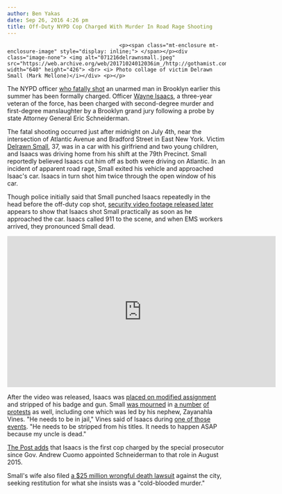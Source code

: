 ```yaml
---
author: Ben Yakas
date: Sep 26, 2016 4:26 pm
title: Off-Duty NYPD Cop Charged With Murder In Road Rage Shooting
---
```


	
										<p><span class="mt-enclosure mt-enclosure-image" style="display: inline;"> </span></p><div class="image-none"> <img alt="071216delrawnsmall.jpeg" src="https://web.archive.org/web/20171024012036im_/http://gothamist.com/attachments/nyc_mkatz/071216delrawnsmall.jpeg" width="640" height="426"> <br> <i> Photo collage of victim Delrawn Small (Mark Mellone)</i></div> <p></p>

<p>The NYPD officer <a href="https://web.archive.org/web/20171024012036/http://gothamist.com/2016/07/04/off-duty_cop_fatally_shoots_man_in.php">who fatally shot</a> an unarmed man in Brooklyn earlier this summer has been formally charged. Officer <a href="https://web.archive.org/web/20171024012036/http://gothamist.com/tags/WayneIsaacs">Wayne Isaacs</a>, a three-year veteran of the force, has been charged with second-degree murder and first-degree manslaughter by a Brooklyn grand jury following a probe by state Attorney General Eric Schneiderman. </p>

<p>The fatal shooting occurred just after midnight on July 4th, near the intersection of Atlantic Avenue and Bradford Street in East New York. Victim <a href="https://web.archive.org/web/20171024012036/http://gothamist.com/tags/delrawnsmall">Delrawn Small</a>, 37, was in a car with his girlfriend and two young children, and Isaacs was driving home from his shift at the 79th Precinct. Small reportedly believed Isaacs cut him off as both were driving on Atlantic. In an incident of apparent road rage, Small exited his vehicle and approached Isaac&apos;s car. Isaacs in turn shot him twice through the open window of his car.</p>

<p>Though police initially said that Small punched Isaacs repeatedly in the head before the off-duty cop shot, <a href="https://web.archive.org/web/20171024012036/http://gothamist.com/2016/07/09/video_shows_off-duty_cop_shooting_u.php">security video footage released later</a> appears to show that Isaacs shot Small practically as soon as he approached the car. Isaacs called 911 to the scene, and when EMS workers arrived, they pronounced Small dead.</p>

<center><iframe height="348" width="618" allowfullscreen frameborder="0" src="https://web.archive.org/web/20171024012036if_/https://players.brightcove.net/4137224153001/b0a6c8ff-7a44-480a-b37c-d71088ce68fb_default/index.html?videoId=5028231413001"></iframe></center>

<p>After the video was released, Isaacs was <a href="https://web.archive.org/web/20171024012036/http://gothamist.com/2016/07/12/wayne_isaacs_nypd_small.php">placed on modified assignment</a> and stripped of his badge and gun. Small <a href="https://web.archive.org/web/20171024012036/http://gothamist.com/2016/07/07/delrawn_small_vigil.php#photo-1">was mourned</a> in <a href="https://web.archive.org/web/20171024012036/http://gothamist.com/2016/07/09/friday_night_protests.php#photo-1">a number</a> <a href="https://web.archive.org/web/20171024012036/http://gothamist.com/2016/07/08/nyc_police_shooting_protest.php#photo-1">of protests</a> as well, including one which was led by his nephew, Zayanahla Vines. &quot;He needs to be in jail,&quot; Vines said of Isaacs during <a href="https://web.archive.org/web/20171024012036/http://gothamist.com/2016/07/10/delrawn_small_protest_march.php#photo-1">one of those events</a>. &quot;He needs to be stripped from his titles. It needs to happen ASAP because my uncle is dead.&quot;</p>

<p><a href="https://web.archive.org/web/20171024012036/http://nypost.com/2016/09/26/road-rage-cop-charged-with-second-degree-murder/">The Post adds</a> that Isaacs is the first cop charged by the special prosecutor since Gov. Andrew Cuomo appointed Schneiderman to that role in August 2015. </p>

<p>Small&apos;s wife also filed <a href="https://web.archive.org/web/20171024012036/http://gothamist.com/2016/07/21/delrawn_small_wrongful_death_suit.php">a $25 million wrongful death lawsuit</a> against the city, seeking restitution for what she insists was a &quot;cold-blooded murder.&quot;</p>					
										
									
				